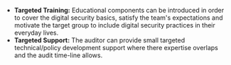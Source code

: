 
* **Targeted Training:** Educational components can be introduced in order to cover the digital security basics, satisfy the team's expectations and motivate the target group to include digital security practices in their everyday lives.
* **Targeted Support:** The auditor can provide small targeted technical/policy development support where there expertise overlaps and the audit time-line allows. 

